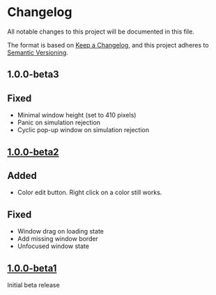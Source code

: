 # Changelog

All notable changes to this project will be documented in this file.

The format is based on [Keep a Changelog][],
and this project adheres to [Semantic Versioning][].

## 1.0.0-beta3

## Fixed

* Minimal window height (set to 410 pixels)
* Panic on simulation rejection
* Cyclic pop-up window on simulation rejection

## [1.0.0-beta2]

## Added

* Color edit button. Right click on a color still works.

## Fixed

* Window drag on loading state
* Add missing window border
* Unfocused window state

## [1.0.0-beta1]

Initial beta release

[keep a changelog]: https://keepachangelog.com/en/1.0.0/
[semantic versioning]: https://semver.org/spec/v2.0.0.html
[1.0.0-beta1]: https://github.com/mishamyrt/vpn-dns/releases/tag/v1.0.0-beta1
[1.0.0-beta2]: https://github.com/mishamyrt/vpn-dns/releases/tag/v1.0.0-beta2
